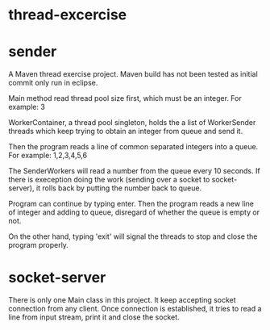# thread-excercise
# sender
A Maven thread exercise project. Maven build has not been tested as initial commit only run in eclipse.

Main method read thread pool size first, which must be an integer. For example: 3

WorkerContainer, a thread pool singleton, holds the a list of WorkerSender threads which keep trying to obtain an integer from queue and send it.

Then the program reads a line of common separated integers into a queue. For example: 1,2,3,4,5,6

The SenderWorkers will read a number from the queue every 10 seconds. If there is exeception doing the work (sending over a socket to socket-server), it rolls back by putting the number back to queue.

Program can continue by typing enter.
Then the program reads a new line of integer and adding to queue, disregard of whether the queue is empty or not.

On the other hand, typing 'exit' will signal the threads to stop and close the program properly.


# socket-server
There is only one Main class in this project. It keep accepting socket connection from any client.
Once connection is established, it tries to read a line from input stream, print it and close the socket.